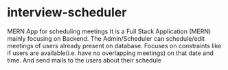 # interview-scheduler
MERN App for scheduling meetings
It is a Full Stack Application (MERN) mainly focusing on Backend.
The Admin/Scheduler can schedule/edit meetings of users already present on database.
Focuses on constraints like if users are available(i.e. have no overlapping meetings) on that date and time.
And send mails to the users about their schedule
